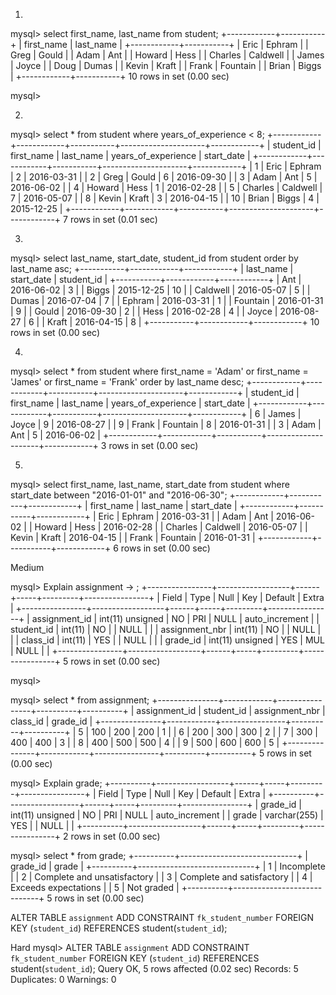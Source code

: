 1.
mysql> select first_name, last_name from student;
+------------+-----------+
| first_name | last_name |
+------------+-----------+
| Eric       | Ephram    |
| Greg       | Gould     |
| Adam       | Ant       |
| Howard     | Hess      |
| Charles    | Caldwell  |
| James      | Joyce     |
| Doug       | Dumas     |
| Kevin      | Kraft     |
| Frank      | Fountain  |
| Brian      | Biggs     |
+------------+-----------+
10 rows in set (0.00 sec)

mysql>

2.
mysql> select * from student where years_of_experience < 8;
+------------+------------+-----------+---------------------+------------+
| student_id | first_name | last_name | years_of_experience | start_date |
+------------+------------+-----------+---------------------+------------+
|          1 | Eric       | Ephram    |                   2 | 2016-03-31 |
|          2 | Greg       | Gould     |                   6 | 2016-09-30 |
|          3 | Adam       | Ant       |                   5 | 2016-06-02 |
|          4 | Howard     | Hess      |                   1 | 2016-02-28 |
|          5 | Charles    | Caldwell  |                   7 | 2016-05-07 |
|          8 | Kevin      | Kraft     |                   3 | 2016-04-15 |
|         10 | Brian      | Biggs     |                   4 | 2015-12-25 |
+------------+------------+-----------+---------------------+------------+
7 rows in set (0.01 sec)

3.
mysql> select last_name, start_date, student_id from student order by last_name asc;
+-----------+------------+------------+
| last_name | start_date | student_id |
+-----------+------------+------------+
| Ant       | 2016-06-02 |          3 |
| Biggs     | 2015-12-25 |         10 |
| Caldwell  | 2016-05-07 |          5 |
| Dumas     | 2016-07-04 |          7 |
| Ephram    | 2016-03-31 |          1 |
| Fountain  | 2016-01-31 |          9 |
| Gould     | 2016-09-30 |          2 |
| Hess      | 2016-02-28 |          4 |
| Joyce     | 2016-08-27 |          6 |
| Kraft     | 2016-04-15 |          8 |
+-----------+------------+------------+
10 rows in set (0.00 sec)

4.
mysql> select * from student where first_name = 'Adam' or first_name = 'James' or first_name = 'Frank' order by last_name desc;
+------------+------------+-----------+---------------------+------------+
| student_id | first_name | last_name | years_of_experience | start_date |
+------------+------------+-----------+---------------------+------------+
|          6 | James      | Joyce     |                   9 | 2016-08-27 |
|          9 | Frank      | Fountain  |                   8 | 2016-01-31 |
|          3 | Adam       | Ant       |                   5 | 2016-06-02 |
+------------+------------+-----------+---------------------+------------+
3 rows in set (0.00 sec)

5.
mysql> select first_name, last_name, start_date from student where start_date between "2016-01-01" and "2016-06-30";
+------------+-----------+------------+
| first_name | last_name | start_date |
+------------+-----------+------------+
| Eric       | Ephram    | 2016-03-31 |
| Adam       | Ant       | 2016-06-02 |
| Howard     | Hess      | 2016-02-28 |
| Charles    | Caldwell  | 2016-05-07 |
| Kevin      | Kraft     | 2016-04-15 |
| Frank      | Fountain  | 2016-01-31 |
+------------+-----------+------------+
6 rows in set (0.00 sec)

Medium


mysql> Explain assignment
    -> ;
+----------------+------------------+------+-----+---------+----------------+
| Field          | Type             | Null | Key | Default | Extra          |
+----------------+------------------+------+-----+---------+----------------+
| assignment_id  | int(11) unsigned | NO   | PRI | NULL    | auto_increment |
| student_id     | int(11)          | NO   |     | NULL    |                |
| assignment_nbr | int(11)          | NO   |     | NULL    |                |
| class_id       | int(11)          | YES  |     | NULL    |                |
| grade_id       | int(11) unsigned | YES  | MUL | NULL    |                |
+----------------+------------------+------+-----+---------+----------------+
5 rows in set (0.00 sec)

mysql>



mysql> select * from assignment;
+---------------+------------+----------------+----------+----------+
| assignment_id | student_id | assignment_nbr | class_id | grade_id |
+---------------+------------+----------------+----------+----------+
|             5 |        100 |            200 |      200 |        1 |
|             6 |        200 |            300 |      300 |        2 |
|             7 |        300 |            400 |      400 |        3 |
|             8 |        400 |            500 |      500 |        4 |
|             9 |        500 |            600 |      600 |        5 |
+---------------+------------+----------------+----------+----------+
5 rows in set (0.00 sec)


mysql> Explain grade;
+----------+------------------+------+-----+---------+----------------+
| Field    | Type             | Null | Key | Default | Extra          |
+----------+------------------+------+-----+---------+----------------+
| grade_id | int(11) unsigned | NO   | PRI | NULL    | auto_increment |
| grade    | varchar(255)     | YES  |     | NULL    |                |
+----------+------------------+------+-----+---------+----------------+
2 rows in set (0.00 sec)


mysql> select * from grade;
+----------+-----------------------------+
| grade_id | grade                       |
+----------+-----------------------------+
|        1 | Incomplete                  |
|        2 | Complete and unsatisfactory |
|        3 | Complete and satisfactory   |
|        4 | Exceeds expectations        |
|        5 | Not graded                  |
+----------+-----------------------------+
5 rows in set (0.00 sec)

ALTER TABLE `assignment`
ADD CONSTRAINT `fk_student_number`
FOREIGN KEY (`student_id`) REFERENCES student(`student_id`);

Hard
mysql> ALTER TABLE `assignment`  ADD CONSTRAINT `fk_student_number` FOREIGN KEY (`student_id`) REFERENCES student(`student_id`);
Query OK, 5 rows affected (0.02 sec)
Records: 5  Duplicates: 0  Warnings: 0
